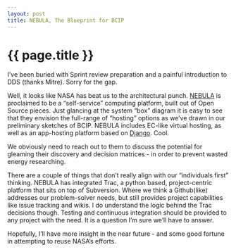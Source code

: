 ```yaml
---
layout: post
title: NEBULA, The Blueprint for BCIP
---
```


{{ page.title }}
================

I’ve been buried with Sprint review preparation and a painful
introduction to DDS (thanks Mitre). Sorry for the gap.

Well, it looks like NASA has beat us to the architectural punch.
[NEBULA](http://nebula.nasa.gov/services) is proclaimed to be a
“self-service” computing platform, built out of Open Source pieces. Just
glancing at the system “box” diagram it is easy to see that they
envision the full-range of “hosting” options as we’ve drawn in our
preliminary sketches of BCIP. NEBULA includes EC-like virtual hosting,
as well as an app-hosting platform based on
[Django](http://www.djangoproject.com). Cool.

We obviously need to reach out to them to discuss the potential for
gleaming their discovery and decision matrices - in order to prevent
wasted energy researching.

There are a couple of things that don’t really align with our
“individuals first” thinking. NEBULA has integrated Trac, a python
based, project-centric platform that sits on top of Subversion. Where we
think a Github(like) addresses our problem-solver needs, but still
provides project capabilities like issue tracking and wikis. I do
understand the logic behind the Trac decisions though. Testing and
continuous integration should be provided to any project with the need.
It is a question I’m sure we’ll have to answer.

Hopefully, I’ll have more insight in the near future - and some good
fortune in attempting to reuse NASA’s efforts.

